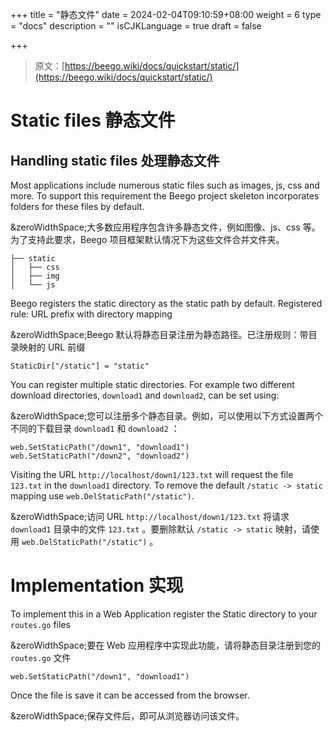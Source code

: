 +++
title = "静态文件"
date = 2024-02-04T09:10:59+08:00
weight = 6
type = "docs"
description = ""
isCJKLanguage = true
draft = false

+++

> 原文：[https://beego.wiki/docs/quickstart/static/](https://beego.wiki/docs/quickstart/static/)

# Static files 静态文件



## Handling static files 处理静态文件

Most applications include numerous static files such as images, js, css and more. To support this requirement the Beego project skeleton incorporates folders for these files by default.

&zeroWidthSpace;大多数应用程序包含许多静态文件，例如图像、js、css 等。为了支持此要求，Beego 项目框架默认情况下为这些文件合并文件夹。

```
├── static
│   ├── css
│   ├── img
│   └── js
```

Beego registers the static directory as the static path by default. Registered rule: URL prefix with directory mapping

&zeroWidthSpace;Beego 默认将静态目录注册为静态路径。已注册规则：带目录映射的 URL 前缀

```
StaticDir["/static"] = "static"
```

You can register multiple static directories. For example two different download directories, `download1` and `download2`, can be set using:

&zeroWidthSpace;您可以注册多个静态目录。例如，可以使用以下方式设置两个不同的下载目录 `download1` 和 `download2` ：

```
web.SetStaticPath("/down1", "download1")
web.SetStaticPath("/down2", "download2")
```

Visiting the URL `http://localhost/down1/123.txt` will request the file `123.txt` in the `download1` directory. To remove the default `/static -> static` mapping use `web.DelStaticPath("/static")`.

&zeroWidthSpace;访问 URL `http://localhost/down1/123.txt` 将请求 `download1` 目录中的文件 `123.txt` 。要删除默认 `/static -> static` 映射，请使用 `web.DelStaticPath("/static")` 。

# Implementation 实现

To implement this in a Web Application register the Static directory to your `routes.go` files

&zeroWidthSpace;要在 Web 应用程序中实现此功能，请将静态目录注册到您的 `routes.go` 文件

```
web.SetStaticPath("/down1", "download1")
```

Once the file is save it can be accessed from the browser.

&zeroWidthSpace;保存文件后，即可从浏览器访问该文件。